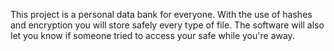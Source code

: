 This project is a personal data bank for everyone. With the use of hashes and encryption you will store safely every type of file. The software will also let you know if someone tried to access your safe while you're away. 
